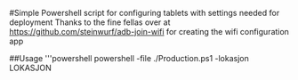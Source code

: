 #Simple Powershell script for configuring tablets with settings needed for deployment
Thanks to the fine fellas over at https://github.com/steinwurf/adb-join-wifi for creating the wifi configuration app

##Usage
'''powershell
    powershell -file ./Production.ps1  -lokasjon LOKASJON